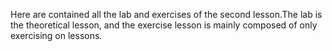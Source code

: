 Here are contained all the lab and exercises of the second lesson.The lab is the theoretical lesson, and the exercise lesson is mainly composed of only exercising on lessons.
